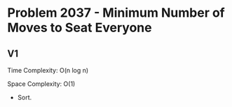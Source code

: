 # Problem 2037 - Minimum Number of Moves to Seat Everyone

## V1

Time Complexity: O(n log n)

Space Complexity: O(1)

- Sort.
